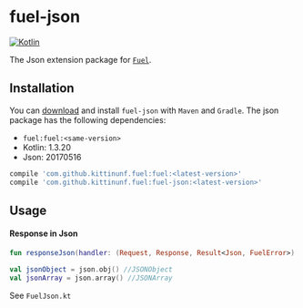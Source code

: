 # fuel-json
[![Kotlin](https://img.shields.io/badge/Kotlin-1.3.20-blue.svg)](https://kotlinlang.org)

The Json extension package for [`Fuel`](../README.md).

## Installation

You can [download](https://bintray.com/kittinunf/maven/Fuel-Android/_latestVersion) and install `fuel-json` with `Maven` and `Gradle`. The json package has the following dependencies:
* `fuel:fuel:<same-version>`
* Kotlin: 1.3.20
* Json: 20170516

```groovy
compile 'com.github.kittinunf.fuel:fuel:<latest-version>'
compile 'com.github.kittinunf.fuel:fuel-json:<latest-version>'
```
## Usage

#### Response in Json
```kotlin
fun responseJson(handler: (Request, Response, Result<Json, FuelError>) -> Unit)

val jsonObject = json.obj() //JSONObject
val jsonArray = json.array() //JSONArray
```

See `FuelJson.kt`
